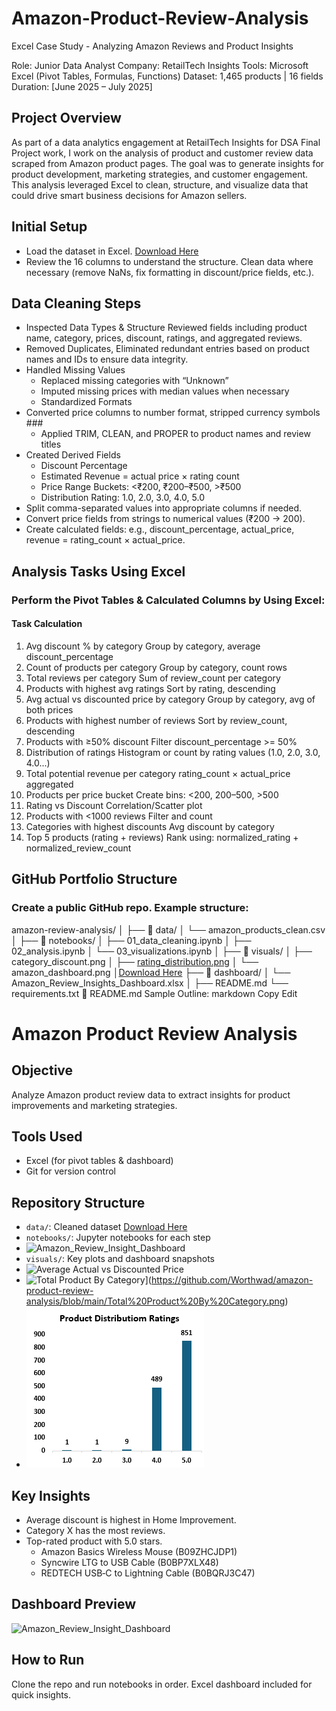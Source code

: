 # Amazon-Product-Review-Analysis
Excel Case Study - Analyzing Amazon Reviews and Product Insights

Role: Junior Data Analyst Company: RetailTech Insights Tools: Microsoft Excel (Pivot Tables, Formulas, Functions) Dataset: 1,465 products | 16 fields Duration: [June 2025 – July 2025]

## Project Overview

As part of a data analytics engagement at RetailTech Insights for DSA Final Project work, I work on the analysis of product and customer review data scraped from Amazon product pages. The goal was to generate insights for product development, marketing strategies, and customer engagement. This analysis leveraged Excel to clean, structure, and visualize data that could drive smart business decisions for Amazon sellers.

## Initial Setup
- Load the dataset in Excel. [Download Here](amazon_dataset.xlsx)
- Review the 16 columns to understand the structure. Clean data where necessary (remove NaNs, fix formatting in discount/price fields, etc.).

## Data Cleaning Steps
- Inspected Data Types & Structure Reviewed fields including product name, category, prices, discount, ratings, and aggregated reviews.
- Removed Duplicates, Eliminated redundant entries based on product names and IDs to ensure data integrity.
- Handled Missing Values
  - Replaced missing categories with “Unknown”
  - Imputed missing prices with median values when necessary
  - Standardized Formats
- Converted price columns to number format, stripped currency symbols ###
  -  Applied TRIM, CLEAN, and PROPER to product names and review titles
- Created Derived Fields
  - Discount Percentage
  - Estimated Revenue = actual price × rating count
  - Price Range Buckets: <₹200, ₹200–₹500, >₹500
  - Distribution Rating: 1.0, 2.0, 3.0, 4.0, 5.0
- Split comma-separated values into appropriate columns if needed.
- Convert price fields from strings to numerical values (₹200 → 200).
- Create calculated fields: e.g., discount_percentage, actual_price, revenue = rating_count × actual_price.

## Analysis Tasks Using Excel

### Perform the Pivot Tables & Calculated Columns by Using Excel:

#### Task	                                      Calculation
1. Avg discount % by category	                  Group by category, average discount_percentage
2. Count of products per category	              Group by category, count rows
3. Total reviews per category	                  Sum of review_count per category
4. Products with highest avg ratings	          Sort by rating, descending
5. Avg actual vs discounted price by category	  Group by category, avg of both prices
6. Products with highest number of reviews	    Sort by review_count, descending
7. Products with ≥50% discount	                Filter discount_percentage >= 50%
8. Distribution of ratings	                    Histogram or count by rating values (1.0, 2.0, 3.0, 4.0...)
9. Total potential revenue per category	        rating_count × actual_price aggregated
10. Products per price bucket	                  Create bins: <200, 200–500, >500
11. Rating vs Discount	                        Correlation/Scatter plot
12. Products with <1000 reviews	                Filter and count
13. Categories with highest discounts	          Avg discount by category
14. Top 5 products (rating + reviews)	          Rank using: normalized_rating + normalized_review_count

## GitHub Portfolio Structure
### Create a public GitHub repo. Example structure:
amazon-review-analysis/
│
├── 📁 data/
│   └── amazon_products_clean.csv
│
├── 📁 notebooks/
│   ├── 01_data_cleaning.ipynb
│   ├── 02_analysis.ipynb
│   └── 03_visualizations.ipynb
│
├── 📁 visuals/
│   ├── category_discount.png
│   ├── [rating_distribution.png](https://github.com/Worthwad/amazon-product-review-analysis/blob/main/Distribution%20Rating.png)
│   └── amazon_dashboard.png
│[Download Here](amazon_dashboard.png)
├── 📁 dashboard/
│   └── Amazon_Review_Insights_Dashboard.xlsx
│
├── README.md
└── requirements.txt
📌 README.md Sample Outline:
markdown
Copy
Edit
# Amazon Product Review Analysis

## Objective
Analyze Amazon product review data to extract insights for product improvements and marketing strategies.

## Tools Used
- Excel (for pivot tables & dashboard)
- Git for version control

## Repository Structure
- `data/`: Cleaned dataset [Download Here](amazon_transformed_data.xlsx)
- `notebooks/`: Jupyter notebooks for each step 
- ![Amazon_Review_Insight_Dashboard](https://github.com/user-attachments/assets/da37dfbd-0f8e-4cc9-bdcb-42f42b36b6a4)
- `visuals/`: Key plots and dashboard snapshots
- ![Average Actual vs Discounted Price](https://github.com/Worthwad/amazon-product-review--analysis/blob/main/Average%20Actual%20vs%20Discounted%20Price.png) 
- ![Total Product By Category](https://github.com/Worthwad/amazon-product-review-analysis)](https://github.com/Worthwad/amazon-product-review-analysis/blob/main/Total%20Product%20By%20Category.png)
- ![Distribution Rating](https://github.com/Worthwad/amazon-product-review-analysis/blob/main/Distribution%20Rating.png)

## Key Insights
- Average discount is highest in Home Improvement.
- Category X has the most reviews.
- Top-rated product with 5.0 stars.
  -  Amazon Basics Wireless Mouse (B09ZHCJDP1)
  -  Syncwire LTG to USB Cable (B0BP7XLX48)
  -  REDTECH USB‑C to Lightning Cable (B0BQRJ3C47) 
  
## Dashboard Preview
![Amazon_Review_Insight_Dashboard](https://github.com/user-attachments/assets/8e8a123b-82fb-4f0e-beae-6aec0c055ea0)

## How to Run
Clone the repo and run notebooks in order. Excel dashboard included for quick insights.
